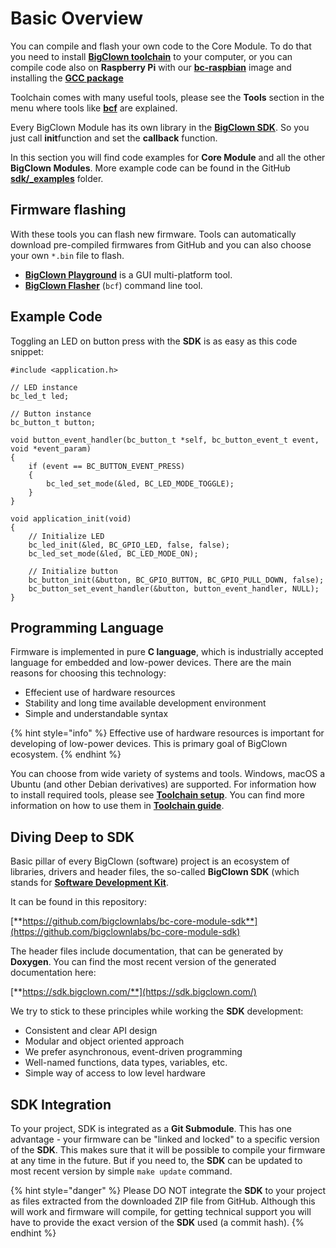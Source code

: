 # Basic Overview

You can compile and flash your own code to the Core Module. To do that you need to install [**BigClown toolchain**](toolchain-setup.md) to your computer, or you can compile code also on **Raspberry Pi** with our [**bc-raspbian**](https://www.bigclown.com/doc/tutorials/raspberry-pi-installation/) image and installing the [**GCC package**](https://forum.bigclown.com/t/how-to-compile-bigclown-firmware-on-raspberry-pi/271/10?u=hub.martin)

Toolchain comes with many useful tools, please see the **Tools** section in the menu where tools like [**bcf**](../tools/bigclown-firmware-flashing-tool.md) are explained.

Every BigClown Module has its own library in the [**BigClown SDK**](https://sdk.bigclown.com/). So you just call **init**function and set the **callback** function.

In this section you will find code examples for **Core Module** and all the other **BigClown Modules**. More example code can be found in the GitHub [**sdk/\_examples**](https://github.com/bigclownlabs/bcf-sdk/tree/master/_examples) folder.

## Firmware flashing

With these tools you can flash new firmware. Tools can automatically download pre-compiled firmwares from GitHub and you can also choose your own `*.bin` file to flash.

* [**BigClown Playground**](../integrations/homekit-and-siri.md#step-1-flash-firmware) is a GUI multi-platform tool.
* [**BigClown Flasher**](../tools/bigclown-firmware-flashing-tool.md) \(`bcf`\) command line tool.

## Example Code

Toggling an LED on button press with the **SDK** is as easy as this code snippet:

```text
#include <application.h>

// LED instance
bc_led_t led;

// Button instance
bc_button_t button;

void button_event_handler(bc_button_t *self, bc_button_event_t event, void *event_param)
{
    if (event == BC_BUTTON_EVENT_PRESS)
    {
        bc_led_set_mode(&led, BC_LED_MODE_TOGGLE);
    }
}

void application_init(void)
{
    // Initialize LED
    bc_led_init(&led, BC_GPIO_LED, false, false);
    bc_led_set_mode(&led, BC_LED_MODE_ON);

    // Initialize button
    bc_button_init(&button, BC_GPIO_BUTTON, BC_GPIO_PULL_DOWN, false);
    bc_button_set_event_handler(&button, button_event_handler, NULL);
}
```

## Programming Language

Firmware is implemented in pure **C language**, which is industrially accepted language for embedded and low-power devices. There are the main reasons for choosing this technology:

* Effecient use of hardware resources
* Stability and long time available development environment
* Simple and understandable syntax

{% hint style="info" %}
Effective use of hardware resources is important for developing of low-power devices. This is primary goal of BigClown ecosystem.
{% endhint %}

You can choose from wide variety of systems and tools. Windows, macOS a Ubuntu \(and other Debian derivatives\) are supported. For information how to install required tools, please see [**Toolchain setup**](toolchain-setup.md). You can find more information on how to use them in [**Toolchain guide**](toolchain-guide.md).

## Diving Deep to SDK

Basic pillar of every BigClown \(software\) project is an ecosystem of libraries, drivers and header files, the so-called **BigClown SDK** \(which stands for [**Software Development Kit**](https://en.wikipedia.org/wiki/Software_development_kit).

It can be found in this repository:

[**https://github.com/bigclownlabs/bc-core-module-sdk**](https://github.com/bigclownlabs/bc-core-module-sdk)

The header files include documentation, that can be generated by **Doxygen**. You can find the most recent version of the generated documentation here:

[**https://sdk.bigclown.com/**](https://sdk.bigclown.com/)

We try to stick to these principles while working the **SDK** development:

* Consistent and clear API design
* Modular and object oriented approach
* We prefer asynchronous, event-driven programming
* Well-named functions, data types, variables, etc.
* Simple way of access to low level hardware

## SDK Integration

To your project, SDK is integrated as a **Git Submodule**. This has one advantage - your firmware can be "linked and locked" to a specific version of the **SDK**. This makes sure that it will be possible to compile your firmware at any time in the future. But if you need to, the **SDK** can be updated to most recent version by simple `make update` command.

{% hint style="danger" %}
Please DO NOT integrate the **SDK** to your project as files extracted from the downloaded ZIP file from GitHub. Although this will work and firmware will compile, for getting technical support you will have to provide the exact version of the **SDK** used \(a commit hash\).
{% endhint %}

